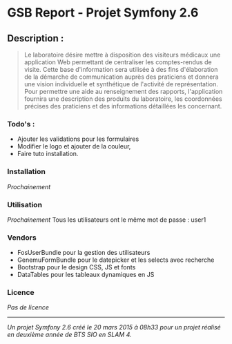 # GSB Report - Projet Symfony 2.6

## Description :
>Le laboratoire désire mettre à disposition des visiteurs médicaux une application Web permettant de centraliser les comptes-rendus de visite. Cette base d'information sera utilisée à des fins d'élaboration de la démarche de communication auprès des praticiens et donnera une vision individuelle et synthétique de l'activité de représentation.
Pour permettre une aide au renseignement des rapports, l'application fournira une description des produits du laboratoire, les coordonnées précises des praticiens et des informations détaillées les concernant. 


### Todo's :
- Ajouter les validations pour les formulaires
- Modifier le logo et ajouter de la couleur,
- Faire tuto installation.

### Installation
*Prochainement*

### Utilisation
*Prochainement*
Tous les utilisateurs ont le même mot de passe : user1


### Vendors
- FosUserBundle pour la gestion des utilisateurs
- GenemuFormBundle pour le datepicker et les selects avec recherche
- Bootstrap pour le design CSS, JS et fonts
- DataTables pour les tableaux dynamiques en JS

### Licence
*Pas de licence*

***
*Un projet Symfony 2.6 créé le 20 mars 2015 à 08h33 pour un projet réalisé en deuxième année de BTS SIO en SLAM 4.*